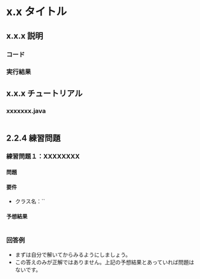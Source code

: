 # x.x タイトル

## x.x.x 説明

### コード

### 実行結果

## x.x.x チュートリアル

### xxxxxxx.java
```java

```

## 2.2.4 練習問題

### 練習問題１：XXXXXXXX
#### 問題

#### 要件
- クラス名：``

#### 予想結果
```

```

### 回答例
- まずは自分で解いてからみるようにしましょう。
- この答えのみが正解ではありません。上記の予想結果とあっていれば問題はないです。

```java

```
